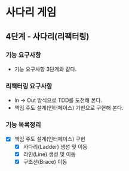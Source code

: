 # 사다리 게임

## 4단계 - 사다리(리팩터링)

### 기능 요구사항
- 기능 요구사항 3단게와 같다.

### 리팩터링 요구사항
- In -> Out 방식으로 TDD를 도전해 본다.
- 책임 주도 설계(인터페이스) 기반으로 구현해 본다.

### 기능 목록정리

- [x] 책임 주도 설계(인터페이스) 구현
  - [x] 사다리(Ladder) 생성 및 이동
  - [x] 라인(Line) 생성 및 이동
  - [x] 구조선(Brace) 이동